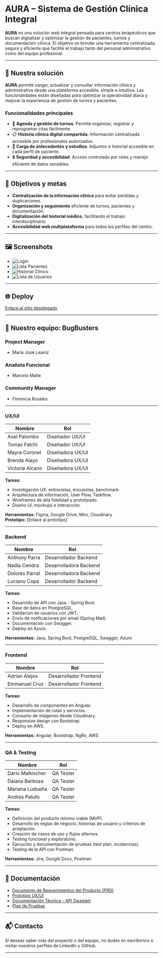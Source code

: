 # AURA – Sistema de Gestión Clínica Integral

**AURA** es una solución web integral pensada para centros terapéuticos que buscan digitalizar y optimizar la gestión de pacientes, turnos y documentación clínica. El objetivo es brindar una herramienta centralizada, segura y eficiente que facilite el trabajo tanto del personal administrativo como del equipo profesional.

---

## 🚀 Nuestra solución

**AURA** permite cargar, actualizar y consultar información clínica y administrativa desde una plataforma accesible, simple e intuitiva. Las funcionalidades están diseñadas para optimizar la operatividad diaria y mejorar la experiencia de gestión de turnos y pacientes.

### Funcionalidades principales

- 📅 **Agenda y gestión de turnos**: Permite organizar, registrar y reprogramar citas fácilmente.
- 📋 **Historia clínica digital compartida**: Información centralizada accesible por profesionales autorizados.
- 🧾 **Carga de antecedentes y estudios**: Adjuntos e historial accesible en cada perfil de paciente.
- 🔒 **Seguridad y accesibilidad**: Acceso controlado por roles y manejo eficiente de datos sensibles.

---

## 🎯 Objetivos y metas

- **Centralización de la información clínica** para evitar pérdidas y duplicaciones.
- **Organización y seguimiento** eficiente de turnos, pacientes y documentación.
- **Digitalización del historial médico**, facilitando el trabajo interdisciplinario.
- **Accesibilidad web multiplataforma** para todos los perfiles del centro.

---

## 🖼️ Screenshots
- ![Login](./assets/Screenshot_35.png)
- ![Lista Pacientes](./assets/Screenshot_36.png)
- ![Historial Clínico](./assets/Screenshot_37.png)
- ![Lista de Usuarios](./assets/Screenshot_38.png)

---

## 🌐 Deploy

[Enlace al sitio desplegado](https://ejemplo-deploy.com)

---

## 👥 Nuestro equipo: **BugBusters**

### Project Manager
- María José Leaniz

### Analista Funcional
- Marcelo Malte

### Community Manager
- Florencia Rosales

---

### UX/UI

| Nombre               | Rol               |
|----------------------|--------------------|
| Axel Palombo         | Diseñador UX/UI    |
| Tomas Falchi         | Diseñador UX/UI    |
| Mayra Coronel        | Diseñadora UX/UI   |
| Brenda Alayo         | Diseñadora UX/UI   |
| Victoria Alcano      | Diseñadora UX/UI   |

**Tareas:**

- Investigación UX: entrevistas, encuestas, benchmark.
- Arquitectura de información, User Flow, Taskflow.
- Wireframes de alta fidelidad y prototipado.
- Diseño UI, mockups e interacción.

**Herramientas:** Figma, Google Drive, Miro, Cloudinary  
**Prototipo:** [Enlace al prototipo]

---

### Backend

| Nombre               | Rol                  |
|----------------------|-----------------------|
| Anthony Parra        | Desarrollador Backend |
| Nadia Cendra         | Desarrolladora Backend|
| Dolores Parral       | Desarrolladora Backend|
| Luciano Copa         | Desarrollador Backend |

**Tareas:**

- Desarrollo de API con Java - Spring Boot.
- Base de datos en PostgreSQL.
- Validación de usuarios con JWT.
- Envío de notificaciones por email (Spring Mail).
- Documentación con Swagger.
- Deploy en Azure.

**Herramientas:** Java, Spring Boot, PostgreSQL, Swagger, Azure

---

### Frontend

| Nombre               | Rol                  |
|----------------------|-----------------------|
| Adrian Alejos        | Desarrollador Frontend|
| Emmanuel Cruz        | Desarrollador Frontend|

**Tareas:**

- Desarrollo de componentes en Angular.
- Implementación de rutas y servicios.
- Consumo de imágenes desde Cloudinary.
- Responsive design con Bootstrap.
- Deploy en AWS.

**Herramientas:** Angular, Bootstrap, NgRx, AWS

---

### QA & Testing

| Nombre               | Rol          |
|----------------------|---------------|
| Dario Malkischer     | QA Tester     |
| Daiana Barboza       | QA Tester     |
| Mariana Ludueña      | QA Tester     |
| Andrés Pelufo        | QA Tester     |

**Tareas:**

- Definición del producto mínimo viable (MVP).
- Desarrollo de reglas de negocio, historias de usuario y criterios de aceptación.
- Creación de casos de uso y flujos alternos.
- Testing funcional y exploratorio.
- Ejecución y documentación de pruebas (test plan, incidencias).
- Testing de la API con Postman.

**Herramientas:** Jira, Google Docs, Postman

---

## 📄 Documentación

- [Documento de Requerimientos del Producto (PRD)](https://docs.google.com/document/d/1YFGfyz-5oPJKcNYgA68cQXGOBn9bpH7P/edit#heading=h.j44bz483i10e)
- [Prototipo UX/UI](#)
- [Documentación Técnica – API Swagger](#)
- [Plan de Pruebas](#)

---

## 📬 Contacto

Si deseas saber más del proyecto o del equipo, no dudes en escribirnos o visitar nuestros perfiles de LinkedIn y GitHub.

---


